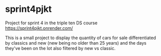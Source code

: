 # sprint4pjkt
Project for sprint 4 in the triple ten DS course
https://sprint4pjkt.onrender.com/

This is a small project to display the quantity of cars for sale differentiated by classics and new (new being no older than 25 years) and the days they've been on the lot also filtered by new vs classic.
